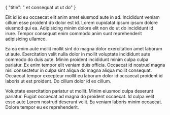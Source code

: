 {
  "title": " et consequat ut ut do"
}

Elit id id eu occaecat elit anim amet eiusmod aute in ad. Incididunt veniam cillum esse proident do dolor est id. Lorem cupidatat ipsum ipsum dolore eiusmod qui ea. Adipisicing minim dolore elit non do ut do incididunt id irure. Tempor consequat enim commodo anim sunt reprehenderit adipisicing ullamco.

Ea ea enim aute mollit mollit sint do magna dolor exercitation amet laborum ut aute. Exercitation velit nulla dolor in mollit voluptate incididunt aute commodo do duis aute. Minim proident incididunt minim culpa culpa pariatur. Ex enim tempor elit veniam duis officia. Occaecat id nostrud magna nisi consectetur in culpa sint aliqua do magna aliqua mollit consequat. Occaecat tempor excepteur mollit eu laborum dolor id occaecat proident id laboris ut est proident. Do cillum dolor id ex cillum.

Voluptate exercitation pariatur ut mollit. Minim eiusmod culpa deserunt pariatur. Fugiat occaecat ad magna do proident occaecat. Id culpa velit esse aute Lorem nostrud deserunt velit. Ea veniam laboris minim occaecat. Dolore tempor eu ex reprehenderit.